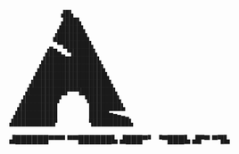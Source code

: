                  ▟█▙
                 ▟███▙
                ▟█████▙
               ▟███████▙
              ▂▔▀▜██████▙
             ▟██▅▂▝▜█████▙
            ▟█████████████▙
           ▟███████████████▙
          ▟█████████████████▙
         ▟███████████████████▙
        ▟█████████▛▀▀▜████████▙
       ▟████████▛      ▜███████▙
      ▟█████████        ████████▙
     ▟██████████        █████▆▅▄▃▂
    ▟██████████▛        ▜█████████▙
   ▟██████▀▀▀              ▀▀██████▙
  ▟███▀▘                       ▝▀███▙
 ▟▛▀                               ▀▜▙